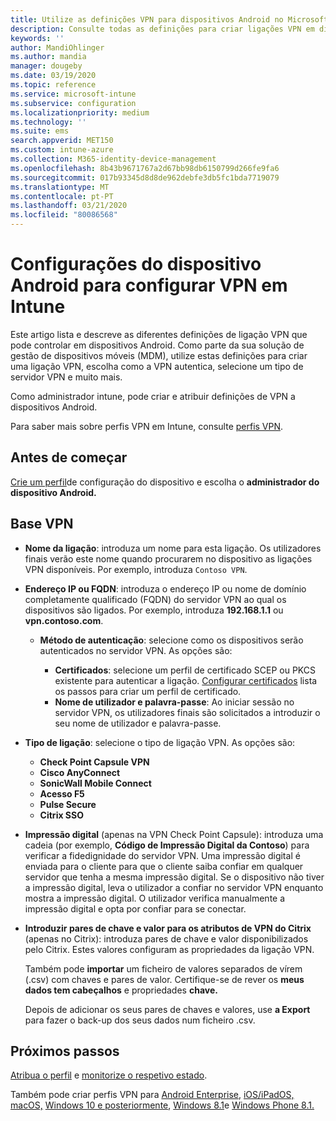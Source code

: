 ```yaml
---
title: Utilize as definições VPN para dispositivos Android no Microsoft Intune - Azure Microsoft Docs
description: Consulte todas as definições para criar ligações VPN em dispositivos Android no Microsoft Intune. Introduza o nome de ligação, endereço IP ou FQDN do servidor VPN, escolha como os utilizadores autenticam e escolha os tipos de ligação Citrix, SonicWall, Check Point Capsule e Pulse Secure.
keywords: ''
author: MandiOhlinger
ms.author: mandia
manager: dougeby
ms.date: 03/19/2020
ms.topic: reference
ms.service: microsoft-intune
ms.subservice: configuration
ms.localizationpriority: medium
ms.technology: ''
ms.suite: ems
search.appverid: MET150
ms.custom: intune-azure
ms.collection: M365-identity-device-management
ms.openlocfilehash: 8b43b9671767a2d67bb98db6150799d266fe9fa6
ms.sourcegitcommit: 017b93345d8d8de962debfe3db5fc1bda7719079
ms.translationtype: MT
ms.contentlocale: pt-PT
ms.lasthandoff: 03/21/2020
ms.locfileid: "80086568"
---
```

# <a name="android-device-settings-to-configure-vpn-in-intune"></a>Configurações do dispositivo Android para configurar VPN em Intune

Este artigo lista e descreve as diferentes definições de ligação VPN que pode controlar em dispositivos Android. Como parte da sua solução de gestão de dispositivos móveis (MDM), utilize estas definições para criar uma ligação VPN, escolha como a VPN autentica, selecione um tipo de servidor VPN e muito mais.

Como administrador intune, pode criar e atribuir definições de VPN a dispositivos Android. 

Para saber mais sobre perfis VPN em Intune, consulte [perfis VPN](vpn-settings-configure.md).

## <a name="before-you-begin"></a>Antes de começar

[Crie um perfil](vpn-settings-configure.md)de configuração do dispositivo e escolha o **administrador do dispositivo Android.**

## <a name="base-vpn"></a>Base VPN

- **Nome da ligação**: introduza um nome para esta ligação. Os utilizadores finais verão este nome quando procurarem no dispositivo as ligações VPN disponíveis. Por exemplo, introduza `Contoso VPN`.
- **Endereço IP ou FQDN**: introduza o endereço IP ou nome de domínio completamente qualificado (FQDN) do servidor VPN ao qual os dispositivos são ligados. Por exemplo, introduza **192.168.1.1** ou **vpn.contoso.com**.

  - **Método de autenticação**: selecione como os dispositivos serão autenticados no servidor VPN. As opções são:

    - **Certificados**: selecione um perfil de certificado SCEP ou PKCS existente para autenticar a ligação. [Configurar certificados](../protect/certificates-configure.md) lista os passos para criar um perfil de certificado.
    - **Nome de utilizador e palavra-passe**: Ao iniciar sessão no servidor VPN, os utilizadores finais são solicitados a introduzir o seu nome de utilizador e palavra-passe.

- **Tipo de ligação**: selecione o tipo de ligação VPN. As opções são:

  - **Check Point Capsule VPN**
  - **Cisco AnyConnect**
  - **SonicWall Mobile Connect**
  - **Acesso F5**
  - **Pulse Secure**
  - **Citrix SSO**

- **Impressão digital** (apenas na VPN Check Point Capsule): introduza uma cadeia (por exemplo, **Código de Impressão Digital da Contoso**) para verificar a fidedignidade do servidor VPN. Uma impressão digital é enviada para o cliente para que o cliente saiba confiar em qualquer servidor que tenha a mesma impressão digital. Se o dispositivo não tiver a impressão digital, leva o utilizador a confiar no servidor VPN enquanto mostra a impressão digital. O utilizador verifica manualmente a impressão digital e opta por confiar para se conectar.
- **Introduzir pares de chave e valor para os atributos de VPN do Citrix** (apenas no Citrix): introduza pares de chave e valor disponibilizados pelo Citrix. Estes valores configuram as propriedades da ligação VPN. 

  Também pode **importar** um ficheiro de valores separados de vírem (.csv) com chaves e pares de valor. Certifique-se de rever os **meus dados tem cabeçalhos** e propriedades **chave.**

  Depois de adicionar os seus pares de chaves e valores, use **a Export** para fazer o back-up dos seus dados num ficheiro .csv.

## <a name="next-steps"></a>Próximos passos

[Atribua o perfil](device-profile-assign.md) e [monitorize o respetivo estado](device-profile-monitor.md).

Também pode criar perfis VPN para [Android Enterprise](vpn-settings-android-enterprise.md), [iOS/iPadOS,](vpn-settings-ios.md) [macOS,](vpn-settings-macos.md) [Windows 10 e posteriormente](vpn-settings-windows-10.md), [Windows 8.1](vpn-settings-windows-8-1.md)e [Windows Phone 8.1.](vpn-settings-windows-phone-8-1.md)
